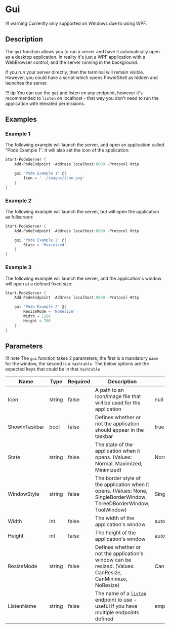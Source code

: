 # Gui

!!! warning
    Currently only supported on Windows due to using WPF.

## Description

The `gui` function allows you to run a server and have it automatically open as a desktop application. In reality it's just a WPF application with a WebBrowser control, and the server running in the background.

If you run your server directly, then the terminal will remain visible. However, you could have a script which opens PowerShell as hidden and launches the server.

!!! tip
    You can use the `gui` and listen on any endpoint, however it's recommended to `listen` on localhost - that way you don't need to run the application with elevated permissions.

## Examples

### Example 1

The following example will launch the server, and open an application called "Pode Example 1". It will also set the icon of the application:

```powershell
Start-PodeServer {
    Add-PodeEndpoint -Address localhost:8080 -Protocol Http

    gui 'Pode Example 1' @{
        Icon = '../images/icon.png'
    }
}
```

### Example 2

The following example will launch the server, but will open the application as fullscreen:

```powershell
Start-PodeServer {
    Add-PodeEndpoint -Address localhost:8080 -Protocol Http

    gui 'Pode Example 2' @{
        State = 'Maximized'
    }
}
```

### Example 3

The following example will launch the server, and the application's window will open at a defined fixed size:

```powershell
Start-PodeServer {
    Add-PodeEndpoint -Address localhost:8080 -Protocol Http

    gui 'Pode Example 2' @{
        ResizeMode = 'NoResize'
        Width = 1200
        Height = 700
    }
}
```

## Parameters

!!! note
    The `gui` function takes 2 parameters; the first is a mandatory `name` for the window, the second is a `hashtable`. The below options are the expected keys that could be in that `hashtable`

| Name | Type | Required | Description | Default |
| ---- | ---- | -------- | ----------- | ------- |
| Icon | string | false | A path to an icon/image file that will be used for the application | null |
| ShowInTaskbar | bool | false | Defines whether or not the application should appear in the taskbar |  true |
| State | string | false | The state of the application when it opens. (Values: Normal, Maximized, Minimized) | Normal |
| WindowStyle | string | false | The border style of the application when it opens. (Values: None, SingleBorderWindow, ThreeDBorderWindow, ToolWindow) | SingleBorderWindow |
| Width | int | false | The width of the application's window | auto |
| Height | int | false | The height of the application's window | auto |
| ResizeMode | string | false | Defines whether or not the application's window can be resized. (Values: CanResize, CanMinimize, NoResize) | CanResize |
| ListenName | string | false | The name of a [`listen`](../Listen) endpoint to use - useful if you have multiple endpoints defined | empty |
